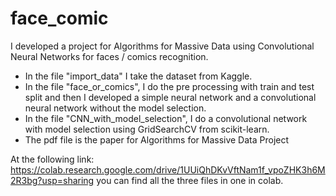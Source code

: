 # face_comic
I developed a project for Algorithms for Massive Data using Convolutional Neural Networks for faces / comics recognition. 
- In the file "import_data" I take the dataset from Kaggle. 
- In the file "face_or_comics", I do the pre processing with train and test split and then I developed a simple neural network and a convolutional neural network without the model selection.
- In the file "CNN_with_model_selection", I do a convolutional network with model selection using GridSearchCV from scikit-learn.
- The pdf file is the paper for Algorithms for Massive Data Project

At the following link: https://colab.research.google.com/drive/1UUiQhDKvVftNam1f_vpoZHK3h6M2R3bg?usp=sharing 
you can find all the three files in one in colab. 


